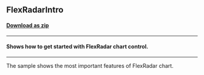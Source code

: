 ## FlexRadarIntro
#### [Download as zip](https://downgit.github.io/#/home?url=https://github.com/GrapeCity/ComponentOne-UWP-Samples/tree/master/C1.UWP.FlexChart/CS/FlexRadarIntro)
____
#### Shows how to get started with FlexRadar chart control.
____
The sample shows the most important features of FlexRadar chart.
